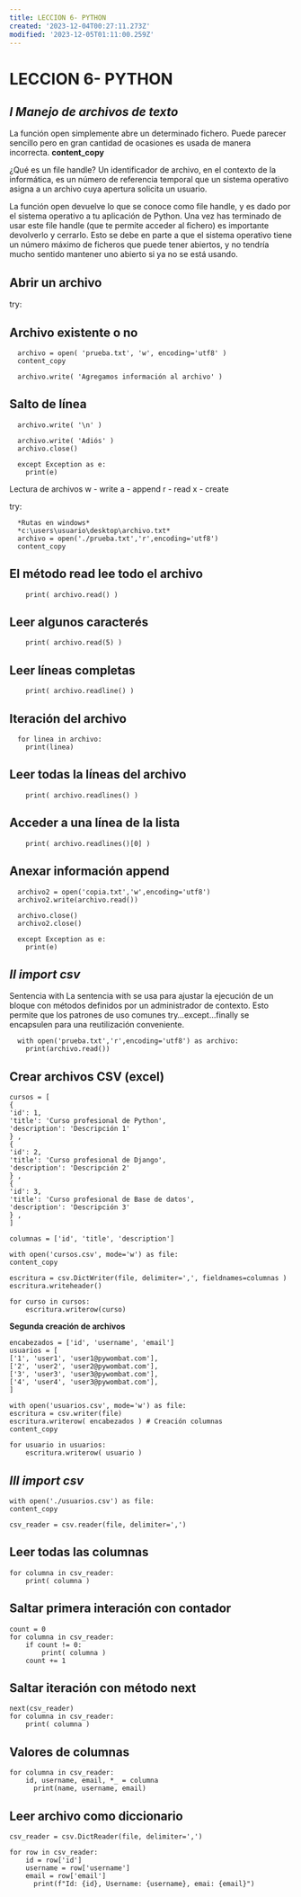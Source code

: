 ```yaml
---
title: LECCION 6- PYTHON
created: '2023-12-04T00:27:11.273Z'
modified: '2023-12-05T01:11:00.259Z'
---
```


# LECCION 6- PYTHON 

## *I Manejo de archivos de texto*
La función open simplemente abre un determinado fichero.
Puede parecer sencillo pero en gran cantidad de
ocasiones es usada de manera incorrecta.
**content_copy**

¿Qué es un file handle?
Un identificador de archivo, en el contexto de la informática, es un número de referencia temporal que un sistema operativo asigna a un archivo cuya 
apertura solicita un usuario.

La función open devuelve lo que se conoce como file handle, y es dado por el sistema operativo a tu aplicación de Python. Una vez has terminado de usar este file handle 
(que te permite acceder al fichero) es importante devolverlo y cerrarlo. 
Esto se debe en parte a que el sistema operativo tiene un número máximo de ficheros que puede tener abiertos, y no tendría mucho sentido mantener uno abierto si ya no se está usando.

## Abrir un archivo
  try:

## Archivo existente o no
```
  archivo = open( 'prueba.txt', 'w', encoding='utf8' )
  content_copy

  archivo.write( 'Agregamos información al archivo' )
```

## Salto de línea
```
  archivo.write( '\n' )

  archivo.write( 'Adiós' )
  archivo.close()

  except Exception as e:
    print(e)
```

Lectura de archivos
w - write
a - append
r - read
x - create

try:
```
  *Rutas en windows*
  *c:\users\usuario\desktop\archivo.txt*
  archivo = open('./prueba.txt','r',encoding='utf8')
  content_copy
```

## El método read lee todo el archivo
```
    print( archivo.read() )
```

## Leer algunos caracterés
```
    print( archivo.read(5) )
```

## Leer líneas completas
```
    print( archivo.readline() )
```

## Iteración del archivo
```
  for linea in archivo:
    print(linea)
```

## Leer todas la líneas del archivo
```
    print( archivo.readlines() )
```

## Acceder a una línea de la lista
```
    print( archivo.readlines()[0] )
```

## Anexar información append
```
  archivo2 = open('copia.txt','w',encoding='utf8')
  archivo2.write(archivo.read())

  archivo.close()
  archivo2.close()

  except Exception as e:
    print(e)
```

##  *II import csv*

Sentencia with
La sentencia with se usa para ajustar la ejecución de un bloque con métodos definidos por un administrador de contexto. Esto permite que los patrones de uso comunes try…except…finally se encapsulen para una reutilización conveniente.

```
  with open('prueba.txt','r',encoding='utf8') as archivo:
    print(archivo.read())
```

## Crear archivos CSV (excel)
```
cursos = [
{
'id': 1,
'title': 'Curso profesional de Python',
'description': 'Descripción 1'
} ,
{
'id': 2,
'title': 'Curso profesional de Django',
'description': 'Descripción 2'
} ,
{
'id': 3,
'title': 'Curso profesional de Base de datos',
'description': 'Descripción 3'
} ,
]

columnas = ['id', 'title', 'description']

with open('cursos.csv', mode='w') as file:
content_copy

escritura = csv.DictWriter(file, delimiter=',', fieldnames=columnas )
escritura.writeheader()

for curso in cursos:
    escritura.writerow(curso)
```

**Segunda creación de archivos**
```
encabezados = ['id', 'username', 'email']
usuarios = [
['1', 'user1', 'user1@pywombat.com'],
['2', 'user2', 'user2@pywombat.com'],
['3', 'user3', 'user3@pywombat.com'],
['4', 'user4', 'user3@pywombat.com'],
]

with open('usuarios.csv', mode='w') as file:
escritura = csv.writer(file)
escritura.writerow( encabezados ) # Creación columnas
content_copy

for usuario in usuarios:
    escritura.writerow( usuario )
```

## *III import csv*
```
with open('./usuarios.csv') as file:
content_copy

csv_reader = csv.reader(file, delimiter=',')
```

## Leer todas las columnas
```
for columna in csv_reader:
    print( columna )
```

## Saltar primera interación con contador
```
count = 0
for columna in csv_reader:
    if count != 0:
        print( columna )
    count += 1
```

## Saltar iteración con método next
```
next(csv_reader)
for columna in csv_reader:
    print( columna )
```

## Valores de columnas
```
for columna in csv_reader:
    id, username, email, *_ = columna
      print(name, username, email)
```

## Leer archivo como diccionario
```
csv_reader = csv.DictReader(file, delimiter=',')

for row in csv_reader:
    id = row['id']
    username = row['username']
    email = row['email']
      print(f"Id: {id}, Username: {username}, emai: {email}")
```
